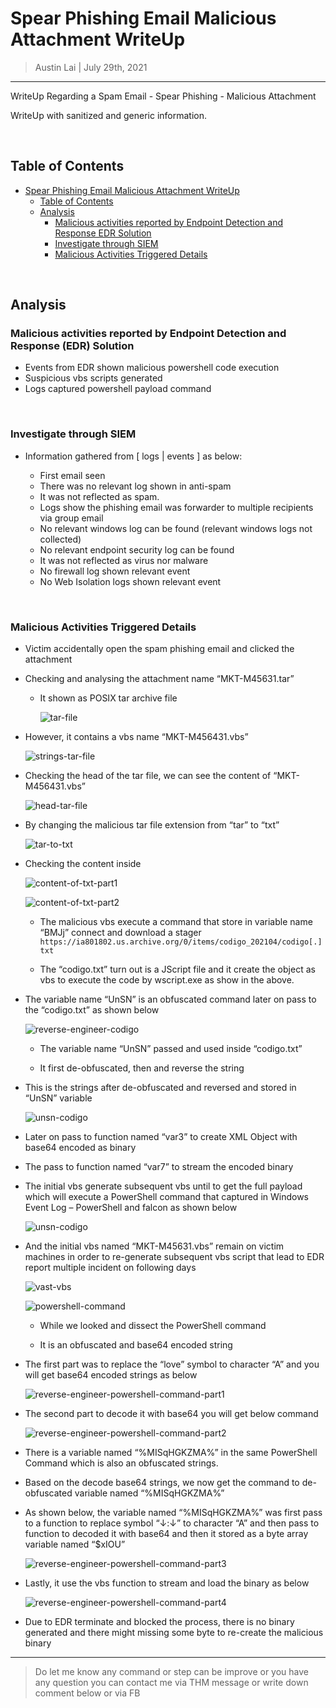 
# Spear Phishing Email Malicious Attachment WriteUp

> Austin Lai | July 29th, 2021

---

<!-- Description -->

WriteUp Regarding a Spam Email - Spear Phishing - Malicious Attachment

WriteUp with sanitized and generic information.

<!-- Description -->

<br />

## Table of Contents

<!-- TOC -->

- [Spear Phishing Email Malicious Attachment WriteUp](#spear-phishing-email-malicious-attachment-writeup)
    - [Table of Contents](#table-of-contents)
    - [Analysis](#analysis)
        - [Malicious activities reported by Endpoint Detection and Response EDR Solution](#malicious-activities-reported-by-endpoint-detection-and-response-edr-solution)
        - [Investigate through SIEM](#investigate-through-siem)
        - [Malicious Activities Triggered Details](#malicious-activities-triggered-details)

<!-- /TOC -->

<br />

## Analysis

### Malicious activities reported by Endpoint Detection and Response (EDR) Solution

- Events from EDR shown malicious powershell code execution
- Suspicious vbs scripts generated
- Logs captured powershell payload command

<br />

### Investigate through SIEM

- Information gathered from [ logs \| events ] as below:

    - First email seen
    - There was no relevant log shown in anti-spam
    - It was not reflected as spam.
    - Logs show the phishing email was forwarder to multiple recipients via group email
    - No relevant windows log can be found (relevant windows logs not collected)
    - No relevant endpoint security log can be found
    - It was not reflected as virus nor malware
    - No firewall log shown relevant event
    - No Web Isolation logs shown relevant event

<br />

### Malicious Activities Triggered Details

- Victim accidentally open the spam phishing email and clicked the attachment

- Checking and analysing the attachment name “MKT-M45631.tar”

    - It shown as POSIX tar archive file

        ![tar-file](tar-file.png)

- However, it contains a vbs name “MKT-M456431.vbs”

    ![strings-tar-file](strings-tar-file.png)

- Checking the head of the tar file, we can see the content of “MKT- M456431.vbs”

    ![head-tar-file](head-tar-file.png)

- By changing the malicious tar file extension from “tar” to “txt”

    ![tar-to-txt](tar-to-txt.png)

- Checking the content inside

    ![content-of-txt-part1](content-of-txt-part1.png)

    ![content-of-txt-part2](content-of-txt-part2.png)

    - The malicious vbs execute a command that store in variable name “BMJj” connect and download a stager ``` https://ia801802.us.archive.org/0/items/codigo_202104/codigo[.]txt ```

    - The “codigo.txt” turn out is a JScript file and it create the object as vbs to execute the code by wscript.exe as show in the above.

- The variable name “UnSN” is an obfuscated command later on pass to the “codigo.txt” as shown below

    ![reverse-engineer-codigo](reverse-engineer-codigo.png)

    - The variable name “UnSN” passed and used inside “codigo.txt”

    - It first de-obfuscated, then and reverse the string

- This is the strings after de-obfuscated and reversed and stored in “UnSN” variable

    ![unsn-codigo](unsn-codigo.png)

- Later on pass to function named “var3” to create XML Object with base64 encoded as binary

- The pass to function named “var7” to stream the encoded binary

- The initial vbs generate subsequent vbs until to get the full payload which will execute a PowerShell command that captured in Windows Event Log – PowerShell and falcon as shown below

    ![unsn-codigo](unsn-codigo.png)

- And the initial vbs named “MKT-M45631.vbs” remain on victim machines in order to re-generate subsequent vbs script that lead to EDR report multiple incident on following days

    ![vast-vbs](vast-vbs.png)

    ![powershell-command](powershell-command.png)

    - While we looked and dissect the PowerShell command

    - It is an obfuscated and base64 encoded string

- The first part was to replace the “love” symbol to character “A” and you will get base64 encoded strings as below

    ![reverse-engineer-powershell-command-part1](reverse-engineer-powershell-command-part1.png)

- The second part to decode it with base64 you will get below command

    ![reverse-engineer-powershell-command-part2](reverse-engineer-powershell-command-part2.png)

- There is a variable named “%MISqHGKZMA%” in the same PowerShell Command which is also an obfuscated strings.

- Based on the decode base64 strings, we now get the command to de-obfuscated variable named “%MISqHGKZMA%”

- As shown below, the variable named “%MISqHGKZMA%” was first pass to a function to replace symbol “↓:↓” to character “A” and then pass to function to decoded it with base64 and then it stored as a byte array variable named “$xIOU”

    ![reverse-engineer-powershell-command-part3](reverse-engineer-powershell-command-part3.png)

- Lastly, it use the vbs function to stream and load the binary as below

    ![reverse-engineer-powershell-command-part4](reverse-engineer-powershell-command-part4.png)

- Due to EDR terminate and blocked the process, there is no binary generated and there might missing some byte to re-create the malicious binary

---

> Do let me know any command or step can be improve or you have any question you can contact me via THM message or write down comment below or via FB

